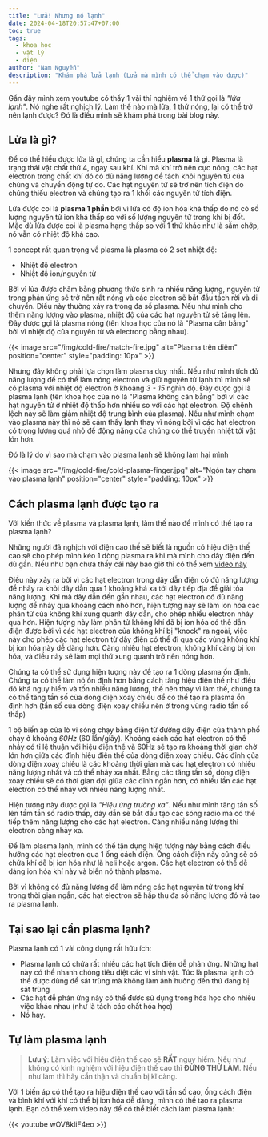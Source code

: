 ```yaml
---
title: "Lửa! Nhưng nó lạnh"
date: 2024-04-18T20:57:47+07:00
toc: true
tags:
  - khoa học
  - vật lý
  - điện
author: "Nam Nguyễn"
description: "Khám phá lửa lạnh (Lửa mà mình có thể chạm vào được)"
---
```


Gần đây mình xem youtube có thấy 1 vài thí nghiệm về 1 thứ gọi là *"lửa lạnh"*. Nó nghe rất nghịch lý. Làm thế nào mà lửa, 1 thứ nóng, lại có thể trở nên lạnh được? Đó là điều mình sẽ khám phá trong bài blog này.

## Lửa là gì?

Để có thể hiểu được lửa là gì, chúng ta cần hiểu **plasma** là gì. Plasma là trạng thái vật chất thứ 4, ngay sau khí. Khi mà khí trở nên cực nóng, các hạt electron trong chất khí đó có đủ năng lượng để tách khỏi nguyên tử của chúng và chuyển động tự do. Các hạt nguyên tử sẽ trở nên tích điện do chúng thiếu electron và chúng tạo ra 1 khối các nguyên tử tích điện. 

Lửa được coi là **plasma 1 phần** bởi vì lửa có độ ion hóa khá thấp do nó có số lượng nguyên tử ion khá thấp so với số lượng nguyên tử trong khí bị đốt. Mặc dù lửa được coi là plasma hạng thấp so với 1 thứ khác như là sấm chớp, nó vẫn có nhiệt độ khá cao.

1 concept rất quan trọng về plasma là plasma có 2 set nhiệt độ:
- Nhiệt độ electron
- Nhiệt độ ion/nguyên tử

Bởi vì lửa được châm bằng phương thức sinh ra nhiều năng lượng, nguyên tử trong phản ứng sẽ trở nên rất nóng và các electron sẽ bắt đầu tách rời và di chuyển. Điều này thường xảy ra trong đa số plasma. Nếu như mình cho thêm năng lượng vào plasma, nhiệt độ của các hạt nguyên tử sẽ tăng lên. Đây được gọi là plasma nóng (tên khoa học của nó là "Plasma cân bằng" bởi vì nhiệt độ của nguyên tử và electrong bằng nhau).

{{< image src="/img/cold-fire/match-fire.jpg" alt="Plasma trên diêm" position="center" style="padding: 10px" >}}

Nhưng đây không phải lựa chọn làm plasma duy nhất. Nếu như mình tích đủ năng lượng để có thể làm nóng electron và giữ nguyên tử lạnh thì mình sẽ có plasma với nhiệt độ electron ở khoảng *3 - 15* nghìn độ. Đây được gọi là plasma lạnh (tên khoa học của nó là "Plasma không cân bằng" bởi vì các hạt nguyên tử ở nhiệt độ thấp hơn nhiều so với các hạt electron. Độ chênh lệch này sẽ làm giảm nhiệt độ trung bình của plasma). Nếu như mình chạm vào plasma này thì nó sẽ cảm thấy lạnh thay vì nóng bởi vì các hạt electron có trọng lượng quá nhỏ để động năng của chúng có thể truyền nhiệt tới vật lớn hơn. 

Đó là lý do vì sao mà chạm vào plasma lạnh sẽ không làm hại mình

{{< image src="/img/cold-fire/cold-plasma-finger.jpg" alt="Ngón tay chạm vào plasma lạnh" position="center" style="padding: 10px" >}}

## Cách plasma lạnh được tạo ra

Với kiến thức về plasma và plasma lạnh, làm thế nào để mình có thể tạo ra plasma lạnh?

Những người đã nghịch với điện cao thế sẽ biết là nguồn có hiệu điện thế cao sẽ cho phép mình kéo 1 dòng plasma ra khi mà mình cho dây điện đến đủ gần. Nếu như bạn chưa thấy cái này bao giờ thì có thể xem [video này](https://youtu.be/m7VP36diOKY?si=Bape72WkVFGqrr1b&t=132)

Điều này xảy ra bởi vì các hạt electron trong dây dẫn điện có đủ năng lượng để nhảy ra khỏi dây dẫn qua 1 khoảng khá xa tới dây tiếp địa để giải tỏa năng lượng. Khi mà dây dẫn đến gần nhau, các hạt electron có đủ năng lượng để nhảy qua khoảng cách nhỏ hơn, hiện tượng này sẽ làm ion hóa các phân tử của không khí xung quanh dây dẫn, cho phép nhiều electron nhảy qua hơn. Hiện tượng này làm phân tử không khí đã bị ion hóa có thể dẫn điện được bởi vì các hạt electron của không khí bị "knock" ra ngoài, việc này cho phép các hạt electron từ dây điện có thể đi qua các vùng không khí bị ion hóa này dễ dàng hơn. Càng nhiều hạt electron, không khí càng bị ion hóa, và điều này sẽ làm mọi thứ xung quanh trở nên nóng hơn. 

Chúng ta có thể sử dụng hiện tượng này để tạo ra 1 dòng plasma ổn định. Chúng ta có thể làm nó ổn định hơn bằng cách tăng hiệu điện thế như điều đó khá nguy hiểm và tốn nhiều năng lượng, thế nên thay vì làm thế, chúng ta có thể tăng tần số của dòng điện xoay chiều để có thể tạo ra plasma ổn định hơn (tần số của dòng điện xoay chiều nên ở trong vùng radio tần số thấp)

1 bộ biến áp của lò vi sóng chạy bằng điện từ đường dây điện của thành phố chạy ở khoảng *60Hz* (60 lần/giây). Khoảng cách các hạt electron có thể nhảy có tỉ lệ thuận với hiệu điện thế và 60Hz sẽ tạo ra khoảng thời gian chờ lớn hơn giữa các đỉnh hiệu điện thế của dòng điện xoay chiều. Các đỉnh của dòng điện xoay chiều là các khoảng thời gian mà các hạt electron có nhiều năng lượng nhất và có thể nhảy xa nhất. Bằng các tăng tần số, dòng điện xoay chiều sẽ có thời gian đợi giữa các đỉnh ngắn hơn, có nhiều lần các hạt electron có thể nhảy với nhiều năng lượng nhất.

Hiện tượng này được gọi là *"Hiệu ứng trường xa"*. Nếu như mình tăng tần số lên tầm tần số radio thấp, dây dẫn sẽ bắt đầu tạo các sóng radio mà có thể tiếp thêm năng lượng cho các hạt electron. Càng nhiều năng lượng thì electron càng nhảy xa.

Để làm plasma lạnh, mình có thể tận dụng hiện tượng này bằng cách điều hướng các hạt electron qua 1 ống cách điện. Ống cách điện này cũng sẽ có chứa khí dễ bị ion hóa như là heli hoặc argon. Các hạt electron có thể dễ dàng ion hóa khí này và biến nó thành plasma. 

Bởi vì không có đủ năng lượng để làm nóng các hạt nguyên tử trong khí trong thời gian ngắn, các hạt electron sẽ hấp thụ đa số năng lượng đó và tạo ra plasma lạnh.

## Tại sao lại cần plasma lạnh?

Plasma lạnh có 1 vài công dụng rất hữu ích:
- Plasma lạnh có chứa rất nhiều các hạt tích điện dễ phản ứng. Những hạt này có thể nhanh chóng tiêu diệt các vi sinh vật. Tức là plasma lạnh có thể được dùng để sát trùng mà không làm ảnh hưởng đến thứ đang bị sát trùng
- Các hạt dễ phán ứng này có thể được sử dụng trong hóa học cho nhiều việc khác nhau (như là tách các chất hóa học)
- Nó hay.

## Tự làm plasma lạnh

> **Lưu ý**: Làm việc với hiệu điện thế cao sẽ **RẤT** nguy hiểm. Nếu như không có kinh nghiệm với hiệu điện thế cao thì **ĐỪNG THỬ LÀM**. Nếu như làm thì hãy cẩn thận và chuẩn bị kĩ càng.

Với 1 biến áp có thể tạo ra hiệu điện thế cao với tần số cao, ống cách điện và bình khí với khí có thể bị ion hóa dễ dàng, mình có thể tạo ra plasma lạnh. Bạn có thể xem video này để có thể biết cách làm plasma lạnh:

{{< youtube wOV8kliF4eo >}}
